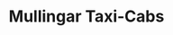 ---
title: "Mullingar Taxi-Cabs"
address: "Unit 6 Brosna Business Park Lynn Road Mullingar Co. Westmeath"
tel: "(044)42382"
county: "Westmeath"
category: "Taxi Services"
type: "Content"
lat: "53.5158"
lng: "-7.34341"
---
